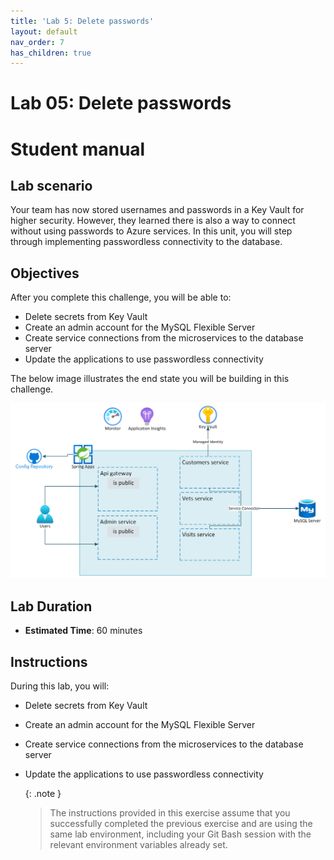 ```yaml
---
title: 'Lab 5: Delete passwords'
layout: default
nav_order: 7
has_children: true
---
```


# Lab 05: Delete passwords

# Student manual

## Lab scenario

Your team has now stored usernames and passwords in a Key Vault for higher security. However, they learned there is also a way to connect without using passwords to Azure services. In this unit, you will step through implementing passwordless connectivity to the database.


## Objectives

After you complete this challenge, you will be able to:

- Delete secrets from Key Vault
- Create an admin account for the MySQL Flexible Server
- Create service connections from the microservices to the database server
- Update the applications to use passwordless connectivity

The below image illustrates the end state you will be building in this challenge.

![Lab 4 architecture](../images/asa-openlab-4b.png)

## Lab Duration

- **Estimated Time**: 60 minutes

## Instructions

During this lab, you will:

- Delete secrets from Key Vault
- Create an admin account for the MySQL Flexible Server
- Create service connections from the microservices to the database server
- Update the applications to use passwordless connectivity

   {: .note }
   > The instructions provided in this exercise assume that you successfully completed the previous exercise and are using the same lab environment, including your Git Bash session with the relevant environment variables already set.

